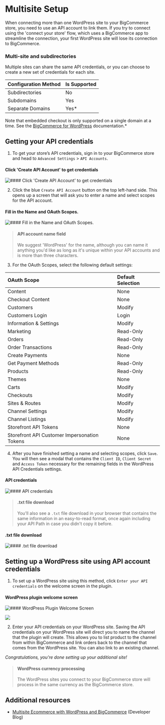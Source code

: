 # Multisite Setup

When connecting more than one WordPress site to your BigCommerce store, you need to use an API account to link them. If you try to connect using the 'connect your store' flow, which uses a BigCommerce app to streamline the connection, your first WordPress site will lose its connection to BigCommerce.

### Multi-site and subdirectories
Multiple sites can share the same API credentials, or you can choose to create a new set of credentials for each site.


| **Configuration Method** | **Is Supported** |
|:-------------------------|:-----------------|
| Subdirectories           | No               |
| Subdomains               | Yes              |
| Separate Domains         | Yes*             |
  
Note that embedded checkout is only supported on a single domain at a time. See the [BigCommerce for WordPress](https://support.bigcommerce.com/s/article/BigCommerce-for-WordPress-Checkout?language=en_US#subdomain-setup) documentation.*

## Getting your API credentials

1. To get your store’s API credentials, sign in to your BigCommerce store and head to `Advanced Settings` > `API Accounts`. 

<!--
    title: #### Click 'Create API Account' to get credentials

    data: //s3.amazonaws.com/user-content.stoplight.io/6116/1544044020003
-->

#### Click 'Create API Account' to get credentials
![#### Click 'Create API Account' to get credentials](//s3.amazonaws.com/user-content.stoplight.io/6116/1544044020003 "#### Click 'Create API Account' to get credentials")


2. Click the blue `Create API Account` button on the top left-hand side. This opens up a screen that will ask you to enter a name and select scopes for the API account.


#### Fill in the Name and OAuth Scopes.
![#### Fill in the Name and OAuth Scopes.
](//s3.amazonaws.com/user-content.stoplight.io/6116/1544044197137 "#### Fill in the Name and OAuth Scopes.
")

<!-- theme: info -->
> #### API account name field
> We suggest 'WordPress' for the name, although you can name it anything you'd like as long as it's unique within your API accounts and is more than three characters.


3. For the OAuth Scopes, select the following default settings:

| **OAuth Scope**                              | **Default Selection** |
|:---------------------------------------------|:----------------------|
| Content                                      | None                  |
| Checkout Content                             | None                  |
| Customers                                    | Modify                |
| Customers Login                              | Login                 |
| Information & Settings                       | Modify                |
| Marketing                                    | Read-Only             |
| Orders                                       | Read-Only             |
| Order Transactions                           | Read-Only             |
| Create Payments                              | None                  |
| Get Payment Methods                          | Read-Only             |
| Products                                     | Read-Only             |
| Themes                                       | None                  |
| Carts                                        | Modify                |
| Checkouts                                    | Modify                |
| Sites & Routes                               | Modify                |
| Channel Settings                             | Modify                |
| Channel Listings                             | Modify                |
| Storefront API Tokens                        | None                  |
| Storefront API Customer Impersonation Tokens | None                  |

<!--
* Checkout Content: `none`
* Customers Login: `login`

Select `modify` for all other scopes.

The screen will also contain your API Path, which you will need for the WordPress Plugin. -->

<!--
    title: #### Fill in the Name and OAuth Scopes.

    data: //s3.amazonaws.com/user-content.stoplight.io/6116/1544044197137
-->
<!--
#### Fill in the Name and OAuth Scopes.
![#### Fill in the Name and OAuth Scopes.
](//s3.amazonaws.com/user-content.stoplight.io/6116/1544044197137 "#### Fill in the Name and OAuth Scopes.
")-->

4. After you have finished setting a name and selecting scopes, click `Save`. You will then see a modal that contains the `Client ID`, `Client Secret` and `Access Token` necessary for the remaining fields in the WordPress API Credentials settings.

<!--
    title: #### API Credentials

    data: //s3.amazonaws.com/user-content.stoplight.io/6116/1544044553372
-->

#### API credentials
![#### API credentials](//s3.amazonaws.com/user-content.stoplight.io/6116/1544044553372 "#### API Credentials")

<!-- theme: info -->
> #### .txt file download
> You'll also see a `.txt` file download in your browser that contains the same information in an easy-to-read format, once again including your API Path in case you didn't copy it before.


<!--
    title: #### .txt file download

    data: //s3.amazonaws.com/user-content.stoplight.io/6116/1544044589538
-->

#### .txt file download
![#### .txt file download
](//s3.amazonaws.com/user-content.stoplight.io/6116/1544044589538 "#### .txt file download
")

## Setting up a WordPress site using API account credentials

1. To set up a WordPress site using this method, click `Enter your API credentials` on the welcome screen in the plugin. 

<!--
    title: #### WordPress Plugin Welcome Screen

    data: //s3.amazonaws.com/user-content.stoplight.io/6116/1544043727239
-->


#### WordPress plugin welcome screen
![#### WordPress Plugin Welcome Screen
](//s3.amazonaws.com/user-content.stoplight.io/6116/1544043727239 "#### WordPress Plugin Welcome Screen")

<!--
    title: 
    data: //s3.amazonaws.com/user-content.stoplight.io/6116/1544043952871
-->

![](//s3.amazonaws.com/user-content.stoplight.io/6116/1544043952871 "")


2. Enter your API credentials on your WordPress site. Saving the API credentials on your WordPress site will direct you to name the channel that the plugin will create. This allows you to list product to the channel from within BigCommerce and link orders back to the channel that comes from the WordPress site. You can also link to an existing channel.


_Congratulations, you're done setting up your additional site!_ 

<!-- theme: info -->
> #### WordPress currency processing
> The WordPress sites you connect to your BigCommerce store will process in the same currency as the BigCommerce store.

## Additional resources

* [Multisite Ecommerce with WordPress and BigCommerce](https://medium.com/bigcommerce-developer-blog/multi-site-ecommerce-with-wordpress-and-bigcommerce-40dee194f8a) (Developer Blog)
